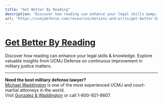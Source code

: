 ```yaml
---
title: "Get Better By Reading"
description: "Discover how reading can enhance your legal skills &amp; knowledge. Explore valuable insights from UCMJ Defense on continuous improvement in military justice matters."
url: "https://ucmjdefense.com/resources/motions-and-writs/get-better-by-reading.html"
---
```


# [Get Better By Reading](https://ucmjdefense.com/resources/motions-and-writs/get-better-by-reading.html)

Discover how reading can enhance your legal skills &amp; knowledge. Explore valuable insights from UCMJ Defense on continuous improvement in military justice matters.

---

**Need the best military defense lawyer?**  
[Michael Waddington](https://ucmjdefense.com/attorneys/michael-stewart-waddington-partner.html) is one of the most experienced UCMJ and court-martial attorneys in the world.  
Visit [Gonzalez & Waddington](https://ucmjdefense.com) or call 1-800-921-8607.
